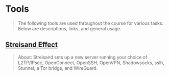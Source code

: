 # Tools
> The following tools are used throughout the course for various tasks. Below are descriptions, links, and general usage.

## [Streisand Effect](https://github.com/StreisandEffect/streisand)
> About: Streisand sets up a new server running your choice of L2TP/IPsec, OpenConnect, OpenSSH, OpenVPN, Shadowsocks, sslh, Stunnel, a Tor bridge, and WireGuard.
